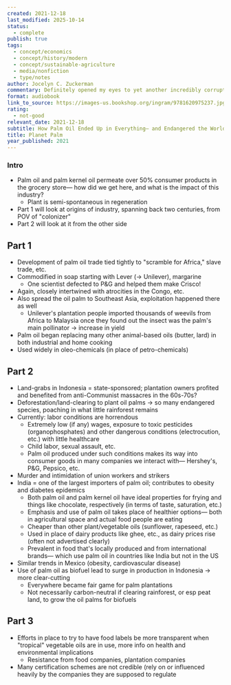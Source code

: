 ```yaml
---
created: 2021-12-18
last_modified: 2025-10-14
status:
  - complete
publish: true
tags:
  - concept/economics
  - concept/history/modern
  - concept/sustainable-agriculture
  - media/nonfiction
  - type/notes
author: Jocelyn C. Zuckerman
commentary: Definitely opened my eyes to yet another incredibly corrupt and horrendous industry in our world, but the book wandered to all sorts of seemingly irrelevant places and could have been much more direct, concise, and powerful.
format: audiobook
link_to_source: https://images-us.bookshop.org/ingram/9781620975237.jpg?v=enc-v1
rating:
  - not-good
relevant_date: 2021-12-18
subtitle: How Palm Oil Ended Up in Everything— and Endangered the World
title: Planet Palm
year_published: 2021
---
```


### Intro

- Palm oil and palm kernel oil permeate over 50% consumer products in the grocery store— how did we get here, and what is the impact of this industry?
    - Plant is semi-spontaneous in regeneration
- Part 1 will look at origins of industry, spanning back two centuries, from POV of "colonizer"
- Part 2 will look at it from the other side

## Part 1

- Development of palm oil trade tied tightly to "scramble for Africa," slave trade, etc.
- Commodified in soap starting with Lever (→ Unilever), margarine
    - One scientist defected to P&G and helped them make Crisco!
- Again, closely intertwined with atrocities in the Congo, etc.
- Also spread the oil palm to Southeast Asia, exploitation happened there as well
    - Unilever's plantation people imported thousands of weevils from Africa to Malaysia once they found out the insect was the palm's main pollinator → increase in yield
- Palm oil began replacing many other animal-based oils (butter, lard) in both industrial and home cooking
- Used widely in oleo-chemicals (in place of petro-chemicals)

## Part 2

- Land-grabs in Indonesia = state-sponsored; plantation owners profited and benefited from anti-Communist massacres in the 60s-70s?
- Deforestation/land-clearing to plant oil palms → so many endangered species, poaching in what little rainforest remains
- Currently: labor conditions are horrendous
    - Extremely low (if any) wages, exposure to toxic pesticides (organophosphates) and other dangerous conditions (electrocution, etc.) with little healthcare
    - Child labor, sexual assault, etc.
    - Palm oil produced under such conditions makes its way into consumer goods in many companies we interact with— Hershey's, P&G, Pepsico, etc.
- Murder and intimidation of union workers and strikers
- India = one of the largest importers of palm oil; contributes to obesity and diabetes epidemics
    - Both palm oil and palm kernel oil have ideal properties for frying and things like chocolate, respectively (in terms of taste, saturation, etc.)
    - Emphasis and use of palm oil takes place of healthier options— both in agricultural space and actual food people are eating
    - Cheaper than other plant/vegetable oils (sunflower, rapeseed, etc.)
    - Used in place of dairy products like ghee, etc., as dairy prices rise (often not advertised clearly)
    - Prevalent in food that's locally produced and from international brands— which use palm oil in countries like India but not in the US
- Similar trends in Mexico (obesity, cardiovascular disease)
- Use of palm oil as biofuel lead to surge in production in Indonesia → more clear-cutting
    - Everywhere became fair game for palm plantations
    - Not necessarily carbon-neutral if clearing rainforest, or esp peat land, to grow the oil palms for biofuels

## Part 3

- Efforts in place to try to have food labels be more transparent when "tropical" vegetable oils are in use, more info on health and environmental implications
    - Resistance from food companies, plantation companies
- Many certification schemes are not credible (rely on or influenced heavily by the companies they are supposed to regulate
